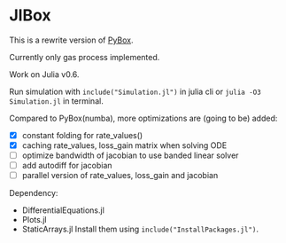 # JlBox

This is a rewrite version of [PyBox].

Currently only gas process implemented.

Work on Julia v0.6.

Run simulation with `include("Simulation.jl")` in julia cli or `julia -O3 Simulation.jl` in terminal.

Compared to PyBox(numba), more optimizations are (going to be) added:
- [x] constant folding for rate_values()
- [x] caching rate_values, loss_gain matrix when solving ODE
- [ ] optimize bandwidth of jacobian to use banded linear solver
- [ ] add autodiff for jacobian
- [ ] parallel version of rate_values, loss_gain and jacobian

Dependency:
- DifferentialEquations.jl
- Plots.jl
- StaticArrays.jl
Install them using `include("InstallPackages.jl")`.

[PyBox]: https://github.com/loftytopping/PyBox